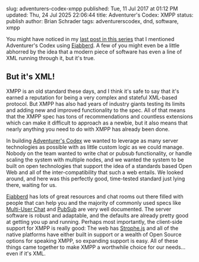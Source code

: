 slug: adventurers-codex-xmpp
published: Tue, 11 Jul 2017 at 01:12 PM
updated: Thu, 24 Jul 2025 22:06:44 
title: Adventurer's Codex: XMPP
status: publish
author: Brian Schrader
tags: adventurerscodex, dnd, software, xmpp

You might have noticed in my [last post in this series][stack] that I mentioned Adventurer's Codex using [Ejabberd][ej]. A few of you might even be a little abhorred by the idea that a modern piece of software has even a line of XML running through it, but it's true.


## But it's XML!

XMPP is an old standard these days, and I think it's safe to say that it's earned a reputation for being a very complex and stateful XML-based protocol. But XMPP has also had years of industry giants testing its limits and adding new and improved functionality to the spec. All of that means that the XMPP spec has tons of recommendations and countless extensions which can make it difficult to approach as a newbie, but it also means that nearly anything you need to do with XMPP has already been done.

In building [Adventurer's Codex][ac] we wanted to leverage as many server technologies as possible with as little custom logic as we could manage. Nobody on the team wanted to write chat or pubsub functionality, or handle scaling the system with multiple nodes, and we wanted the system to be built on open technologies that support the idea of a standards based Open Web and all of the inter-compatibility that such a web entails. We looked around, and here was this perfectly good, time-tested standard just lying there, waiting for us.

[Ejabberd][ej] has lots of great resources and chat rooms out there filled with people that can help you and the majority of commonly used specs like [Multi-User Chat][muc] and [PubSub][pubsub] are very well documented. The server software is robust and adaptable, and the defaults are already pretty good at getting you up and running. Perhaps most importantly, the client-side support for XMPP is really good: The web has [Strophe.js][stro] and all of the native platforms have either built in support or a wealth of Open Source options for speaking XMPP, so expanding support is easy. All of these things came together to make XMPP a worthwhile choice for our needs... even if it's XML.



[ej]: http://ejabberd.im
[stack]: /archive/adventurers-codex-the-stack/
[xmpp]: https://xmpp.org
[ac]: https://adventurerscodex.com
[muc]: https://xmpp.org/extensions/xep-0045.html
[pubsub]: https://xmpp.org/extensions/xep-0060.html
[stro]: http://strophe.im
